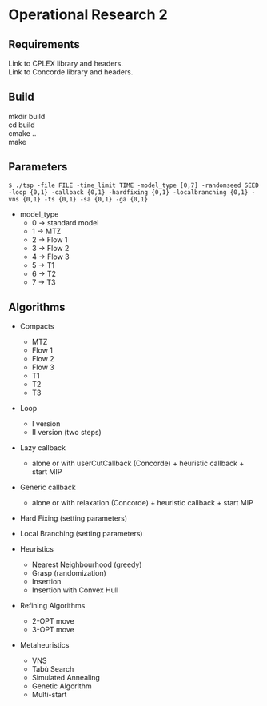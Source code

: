 # Operational Research 2

## Requirements

Link to CPLEX library and headers. <br>
Link to Concorde library and headers.

## Build

mkdir build <br>
cd build <br>
cmake .. <br>
make

## Parameters
```
$ ./tsp -file FILE -time_limit TIME -model_type [0,7] -randomseed SEED -loop {0,1} -callback {0,1} -hardfixing {0,1} -localbranching {0,1} -vns {0,1} -ts {0,1} -sa {0,1} -ga {0,1}
```
- model_type
  - 0 -> standard model
  - 1 -> MTZ
  - 2 -> Flow 1
  - 3 -> Flow 2
  - 4 -> Flow 3
  - 5 -> T1
  - 6 -> T2
  - 7 -> T3

## Algorithms
- Compacts
  - MTZ
  - Flow 1
  - Flow 2
  - Flow 3
  - T1
  - T2
  - T3

- Loop
  - I version
  - II version (two steps)

- Lazy callback
  - alone or with userCutCallback (Concorde) + heuristic callback + start MIP

- Generic callback
  - alone or with relaxation (Concorde) + heuristic callback + start MIP

- Hard Fixing (setting parameters)

- Local Branching (setting parameters)

- Heuristics
  - Nearest Neighbourhood (greedy)
  - Grasp (randomization)
  - Insertion
  - Insertion with Convex Hull

- Refining Algorithms
  - 2-OPT move
  - 3-OPT move
  
- Metaheuristics
  - VNS
  - Tabù Search
  - Simulated Annealing
  - Genetic Algorithm
  - Multi-start
  





